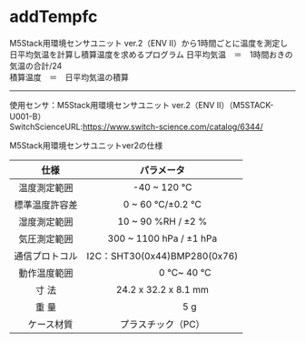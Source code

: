# addTempfc   
M5Stack用環境センサユニット ver.2（ENV II）から1時間ごとに温度を測定し日平均気温を計算し積算温度を求めるプログラム
日平均気温　＝　1時間おきの気温の合計/24  
積算温度　＝　日平均気温の積算  

----
使用センサ：M5Stack用環境センサユニット ver.2（ENV II）（M5STACK-U001-B）  
SwitchScienceURL:<https://www.switch-science.com/catalog/6344/>  

M5Stack用環境センサユニットver2の仕様  
      

|    　仕様　　|パラメータ                     |
|:-----:|:-----:|
|温度測定範囲　|          -40 ~ 120 ℃        |
|標準温度許容差|       0 ~ 60 ℃/±0.2 ℃      |
|湿度測定範囲　|      10 ~ 90 %RH / ±2 %      |
|気圧測定範囲　|    300 ~ 1100 hPa / ±1 hPa   | 
|通信プロトコル| I2C：SHT30(0x44)BMP280(0x76) |
|動作温度範囲　| 　　　　　0 ℃~ 40 ℃ 　　　   |
|寸 法	    　|      24.2 x 32.2 x 8.1 mm    | 
|重 量	    　| 　　　　　　5 g 　　　　　　    | 
|　ケース材質　|       プラスチック（PC）       |

